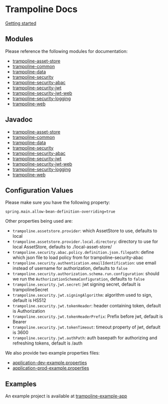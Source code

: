# Trampoline Docs

[Getting started](GETTING_STARTED.md)

## Modules

Please reference the following modules for documentation:

- [trampoline-asset-store](../trampoline-asset-store)
- [trampoline-common](../trampoline-common)
- [trampoline-data](../trampoline-data)
- [trampoline-security](../trampoline-security)
- [trampoline-security-abac](../trampoline-security-abac)
- [trampoline-security-jwt](../trampoline-security-jwt)
- [trampoline-security-jwt-web](../trampoline-security-jwt-web)
- [trampoline-security-logging](../trampoline-security-logging)
- [trampoline-web](../trampoline-web)

## Javadoc

- [trampoline-asset-store](https://lucadev.com/trampoline/docs/trampoline-asset-store)
- [trampoline-common](https://lucadev.com/trampoline/docs/trampoline-common)
- [trampoline-data](https://lucadev.com/trampoline/docs/trampoline-data)
- [trampoline-security](https://lucadev.com/trampoline/docs/trampoline-security)
- [trampoline-security-abac](https://lucadev.com/trampoline/docs/trampoline-security-abac)
- [trampoline-security-jwt](https://lucadev.com/trampoline/docs/trampoline-security-jwt)
- [trampoline-security-jwt-web](https://lucadev.com/trampoline/docs/trampoline-security-jwt-web)
- [trampoline-security-logging](https://lucadev.com/trampoline/docs/trampoline-security-logging)
- [trampoline-web](https://lucadev.com/trampoline/docs/trampoline-web)

## Configuration Values

Please make sure you have the following property:

```
spring.main.allow-bean-definition-overriding=true
```

Other properties being used are:

- `trampoline.assetstore.provider`: which AssetStore to use, defaults to local
- `trampoline.assetstore.provider.local.directory`: directory to use for local AssetStore, defaults to ./local-asset-store/
- `trampoline.security.abac.policy.definition.json.filepath`: define which json file to load policy from for trampoline-security-abac
- `trampoline.security.authentication.emailIdentification`: use email instead of username for authorization, defaults to `false`
- `trampoline.security.authorization.schema.run.configuration`: should we run the `AuthorizationSchemaConfiguration`, defaults to `false`
- `trampoline.security.jwt.secret`: jwt signing secret, default is trampolineSecret
- `trampoline.security.jwt.signingAlgorithm`: algorithm used to sign, default is HS512
- `trampoline.security.jwt.tokenHeader`: header containing token, default is Authorization
- `trampoline.security.jwt.tokenHeaderPrefix`: Prefix before jwt, default is Bearer
- `trampoline.security.jwt.tokenTimeout`: timeout property of jwt, default is 3600
- `trampoline.security.jwt.authPath`: auth basepath for authorizing and refreshing tokens, default is /auth

We also provide two example properties files:

- [application-dev-example.properties](application-dev-example.properties)
- [application-prod-example.properties](application-prod-example.properties)

## Examples

An example project is available at [trampoline-example-app](../trampoline-example-app)